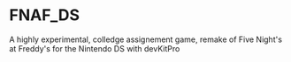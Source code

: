 # FNAF_DS
A highly experimental, colledge assignement game, remake of Five Night's at Freddy's for the Nintendo DS with devKitPro
